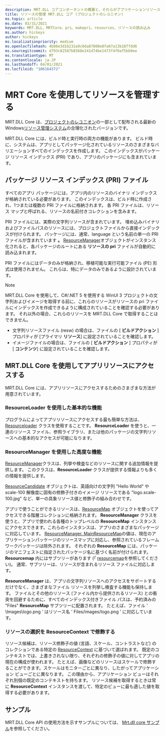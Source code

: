 ```yaml
---
description: MRT.DLL コアコンポーネントの概要と、それらがアプリケーションリソースの読み込みにどのように機能するか (Project レユニオン)
title: リソースの管理 MRT.DLL コア (プロジェクトのレユニオン)
ms.topic: article
ms.date: 03/31/2021
keywords: MRT.DLL、MRTCore、pri、makepri、resources、リソースの読み込み
ms.author: hickeys
author: hickeys
ms.localizationpriority: medium
ms.openlocfilehash: 4b86e3d1b232a9c0da87808e8fa07a13b18ffdd6
ms.sourcegitcommit: d793c82587b8368e241d74be1473f4f0af5bb9ee
ms.translationtype: MT
ms.contentlocale: ja-JP
ms.lasthandoff: 04/01/2021
ms.locfileid: "106164372"
---
```

# <a name="manage-resources-with-mrt-core"></a>MRT Core を使用してリソースを管理する 

MRT.DLL Core は、[プロジェクトのレユニオン](../index.md)の一部として配布される最新の Windows[リソース管理システム](/windows/uwp/app-resources/resource-management-system)の合理化されたバージョンです。

MRT.DLL Core には、ビルド時と実行時の両方の機能があります。 ビルド時に、システムは、アプリとしてパッケージ化されているリソースのさまざまなバリエーションすべてのインデックスを作成します。 このインデックスがパッケージ リソース インデックス (PRI) であり、アプリのパッケージにも含まれています。

## <a name="package-resource-index-pri-file"></a>パッケージ リソース インデックス (PRI) ファイル

すべてのアプリ パッケージには、アプリ内のリソースのバイナリ インデックスが格納されている必要があります。 このインデックスは、ビルド時に作成され、1つまたは複数の PRI ファイルに格納されます。 各 PRI ファイルは、リソース マップと呼ばれる、リソースの名前付きコレクションを含みます。

PRI ファイルには、実際の文字列リソースが含まれています。 埋め込みバイナリおよびファイルパスのリソースには、プロジェクトファイルから直接インデックスが付けられます。 パッケージには、通常、language という名前の単一の PRI ファイルが含まれています **。** [ResourceManager](/windows/winui/api/microsoft.applicationmodel.resources.resourcemanager)オブジェクトがインスタンス化されると、各パッケージのルートにある **リソースの pri** ファイルが自動的に読み込まれます。

PRI ファイルにはデータのみが格納され、移植可能な実行可能ファイル (PE) 形式は使用されません。 これらは、特にデータのみであるように設計されています。

> [!NOTE]
> MRT.DLL Core を使用して、C#/.NET 5 を使用する WinUI 3 プロジェクトの文字列およびイメージを取得する前に、これらのリソースがリソースの pri ファイルにインデックスを作成できるように構成されていることを確認する必要があります。 それ以外の場合、これらのリソースを MRT.DLL Core で取得することはできません。
>
> * 文字列リソースファイル (resw) の場合は、ファイルの [ **ビルドアクション** ] プロパティが [プライマリ **リソース**] に設定されていることを確認します。
> * イメージファイルの場合は、ファイルの [ **ビルドアクション** ] プロパティが [ **コンテンツ**] に設定されていることを確認します。

## <a name="access-app-resources-with-mrt-core"></a>MRT.DLL Core を使用してアプリリソースにアクセスする

MRT.DLL Core には、アプリリソースにアクセスするためのさまざまな方法が用意されています。

### <a name="basic-functionality-with-resourceloader"></a>ResourceLoader を使用した基本的な機能

プログラムによってアプリリソースにアクセスする最も簡単な方法は、 [Resourceloader](/windows/winui/api/microsoft.applicationmodel.resources.resourceloader) クラスを使用することです。 **ResourceLoader** を使うと、一連のリソース ファイル、参照ライブラリ、または他のパッケージの文字列リソースへの基本的なアクセスが可能になります。

### <a name="advanced-functionality-with-resourcemanager"></a>ResourceManager を使用した高度な機能

[ResourceManager](/windows/winui/api/microsoft.applicationmodel.resources.resourcemanager)クラスは、列挙や検査などのリソースに関する追加情報を提供します。 このクラスは、**ResourceLoader** クラスが提供する情報よりも多くの情報を提供します。

[ResourceCandidate](/windows/winui/api/microsoft.applicationmodel.resources.resourcecandidate) オブジェクトは、英語向けの文字列 "Hello World" や scale-100 解像度に固有の修飾子付きのイメージ リソースである "logo.scale-100.jpg" など、単一の具象リソース値と修飾子の組み合わせです。

アプリで使うことができるリソースは、[ResourceMap](/windows/winui/api/microsoft.applicationmodel.resources.resourcemap) オブジェクトを使ってアクセスできる階層コレクションに格納されます。 **ResourceManager** クラスを使うと、アプリで使われる各種のトップレベルの **ResourceMap** インスタンスにアクセスできます。これらのインスタンスは、アプリのさまざまなパッケージに対応しています。 [ResourceManager. MainResourceMap](/windows/winui/api/microsoft.applicationmodel.resources.resourcemanager.mainresourcemap)の値は、現在のアプリケーションパッケージのリソースマップに対応し、参照されているフレームワークパッケージは除外されます。 それぞれの **ResourceMap** には、パッケージのマニフェストに指定されたパッケージ名に基づく名前が付けられます。 **Resourcemap** 内にはサブツリーがあります (「 [resourcemap](/windows/winui/api/microsoft.applicationmodel.resources.resourcemap.getsubtree)を参照してください)。 通常、サブツリーは、リソースが含まれるリソース ファイルに対応します。

**ResourceManager** は、アプリの文字列リソースへのアクセスをサポートするだけでなく、さまざまなファイル リソースを列挙し検査する機能も保持します。 ファイルとその他のリソース (ファイル内から提供されるリソース) との衝突を回避するために、すべてのインデックス付きファイル パスは、予約済みの "Files" **ResourceMap** サブツリーに配置されます。 たとえば、ファイル ' \Images\logo.png ' はリソース名 ' Files/images/logo.png ' に対応しています。

### <a name="qualify-resource-selection-with-resourcecontext"></a>リソースの選択を ResourceContext で修飾する

リソース候補は、リソース修飾子の値 (言語、スケール、コントラストなど) のコレクションである特定の [ResourceContext](/windows/winui/api/microsoft.applicationmodel.resources.resourcecontext) に基づいて選ばれます。 既定のコンテキストでは、上書きされない限り、それぞれの修飾子の値に対してアプリの現在の構成が使われます。 たとえば、画像などのリソースはスケールで修飾することができます。スケールはモニターごとに異なり、したがってアプリケーション ビューごとに異なります。 この理由から、アプリケーション ビューはそれぞれ別個の既定のコンテキストを持ちます。 リソース候補を取得するときは常に **ResourceContext** インスタンスを渡して、特定のビューに最も適した値を取得する必要があります。

## <a name="sample"></a>サンプル

MRT.DLL Core API の使用方法を示すサンプルについては、 [Mrt.dll core サンプル](https://github.com/microsoft/Project-Reunion-Samples/tree/main/MrtCore)を参照してください。
